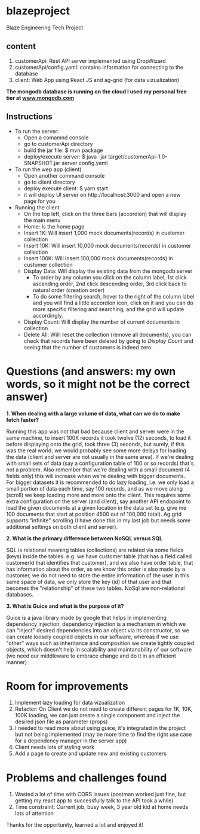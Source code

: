 # blazeproject
Blaze Engineering Tech Project

## content
1. customerApi: Rest API server implemented using DropWizard
2. customerApi/config.yaml: contains information for connecting to the database
3. client: Web App using React JS and ag-grid (for data vizualization)

**The mongodb database is running on the cloud I used my personal free tier at www.mongodb.com**

## Instructions
* To run the server:
  * Open a comamnd console   
  * go to customerApi directory
  * build the jar file: $ mvn package
  * deploy/execute server: $ java -jar target/customerApi-1.0-SNAPSHOT.jar server config.yaml
* To run the wep app (client)
  * Open another command console
  * go to client directory
  * deploy execute client: $ yarn start
  * it will deploy UI server on http://localhost:3000 and open a new page for you
* Running the client
  * On the top left, click on the three bars (accordion) that will display the main menu
  * Home: Is the home page
  * Insert 1K: Will insert 1,000 mock documents(records) in customer collection
  * Insert 10K: Will insert 10,000 mock documents(records) in customer collection
  * Insert 100K: Will insert 100,000 mock documents(records) in customer collection
  * Display Data: Will display the existing data from the mongodb server
    * To order by any column you click on the column label, 1st click ascending order, 2nd click descending order, 3rd click back to natural order (creation order)
    * To do some filtering search, hover to the right of the column label and you will find a little accordion icon, click on it and you can do more specific filtering and searching, and the grid will update accordingly.
  * Display Count: Will display the number of current documents in collection
  * Delete All: Willl reset the collection (remove all documents), you can check that records have been deleted by going to *Display Count* and seeing that the number of customers is indeed zero.

# Questions (and answers: my own words, so it might not be the correct answer)
**1. When dealing with a large volume of data, what can we do to make fetch faster?**

Running this app was not that bad because client and server were in the same machine, to insert 100K records it took twelve (12) seconds, to load it before displaying onto the grid, took three (3) seconds, but surely, if this was the real world, we would probably see some more delays for loading the data (client and server are not usually in the same area). If we're dealing with small sets of data (say a configuration table of 100 or so records) that's not a problem. Also remember that we're dealing with a small document (4 fields only) this will increase when we're dealing with bigger documents. For bigger datasets it is recommended to do lazy loading, i.e. we only load a small portion of data each time, say 100 records, and as we move along (scroll) we keep loading more and more onto the client. This requires some extra configuration on the server (and client), say another API endopoint to load the given documents at a given location in the data set (e.g. give me 100 documents that start at position 4500 out of 100,000 total). Ag grid supports "infinite" scrolling (I have done this in my last job but needs some additional settings on both client and server).

**2. What is the primary difference between NoSQL versus SQL**

SQL is relational meaning tables (collections) are related via some fields (keys) inside the tables. e.g. we have customer table (that has a field called customerId that identifies that customer), and we also have order table, that has information about the order, as we know this order is also made by a customer, we do not need to store the entire information of the user in this same space of data, we only store the key (id) of that user and that becomes the "relationship" of these two tables. NoSql are non-relational databases.

**3. What is Guice and what is the purpose of it?**

Guice is a java library made by google that helps in implementing dependency injection, dependency injection is a mechanism in which we can "inject" desired dependencies into an object via its constructor, so we can create loosely coupled objects in our software, whereas if we use "other" ways such as inheritance and composition we create tightly coupled objects, which doesn't help in scalability and maintanability of our software (we need our middleware to embrace change and do it in an efficient manner)

# Room for improvements
1. Implement lazy loading for data vizualization
2. Refactor: On Client we do not need to create different pages for 1K, 10K, 100K loading, we can just create a single component and inject the desired json file as parameter (props)
3. I needed to read more about using guice, it's integrated in the project but not being implemented (may be more time to find the right use case for a dependency manager in the server app)
4. Client needs lots of styling work
5. Add a page to create and update new and existing customers

# Problems and challenges found
1. Wasted a lot of time with CORS issues (postman worked just fine, but getting my react app to successfully talk to the API took a while)
2. Time constraint: Current job, busy week, 3 year old kid at home needs lots of attention

Thanks for the opportunity, learned a lot and enjoyed it!
